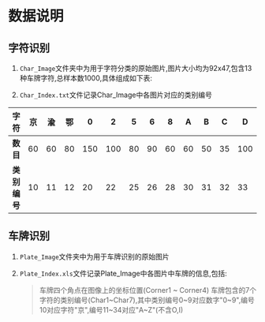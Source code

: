 # 数据说明

## 字符识别

1. `Char_Image`文件夹中为用于字符分类的原始图片,图片大小均为92x47,包含13种车牌字符,总样本数1000,具体组成如下表:

2. `Char_Index.txt`文件记录Char_Image中各图片对应的类别编号

| **字符**     |  京  | 渝   | 鄂   | 0    | 2    | 5    | 6    | 8    | A    | B    | C    | D    | Q    |
| ------------ | :--: | ---- | ---- | ---- | ---- | ---- | ---- | ---- | ---- | ---- | ---- | ---- | ---- |
| **数目**     |  60  | 60   | 80   | 150  | 100  | 80   | 90   | 60   | 60   | 50   | 35   | 100  | 75   |
| **类别编号** |  10  | 11   | 12   | 20   | 22   | 25   | 26   | 28   | 30   | 31   | 32   | 33   | 34   |



## 车牌识别

1. `Plate_Image`文件夹中为用于车牌识别的原始图片

2. `Plate_Index.xls`文件记录Plate_Image中各图片中车牌的信息,包括:
	> 车牌四个角点在图像上的坐标位置(Corner1 ~ Corner4)
	> 车牌包含的7个字符的类别编号(Char1~Char7),其中类别编号0~9对应数字"0~9",编号10对应字符"京",编号11~34对应"A~Z"(不含O,I)